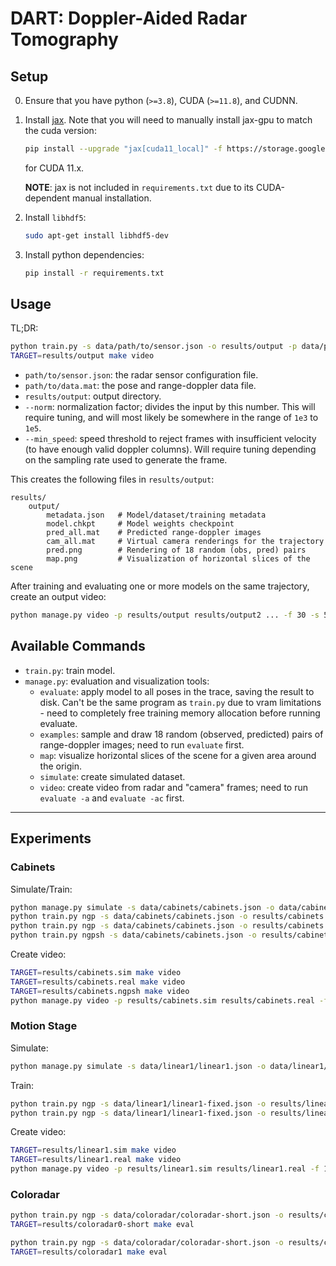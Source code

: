 # DART: Doppler-Aided Radar Tomography

## Setup

0. Ensure that you have python (`>=3.8`), CUDA (`>=11.8`), and CUDNN.

1. Install [jax](https://github.com/google/jax). Note that you will need to manually install jax-gpu to match the cuda version:
    ```sh
    pip install --upgrade "jax[cuda11_local]" -f https://storage.googleapis.com/jax-releases/jax_cuda_releases.html
    ```
    for CUDA 11.x.

    **NOTE**: jax is not included in `requirements.txt` due to its CUDA-dependent manual installation.

2. Install `libhdf5`:
    ```sh
    sudo apt-get install libhdf5-dev
    ```

3. Install python dependencies:

    ```sh
    pip install -r requirements.txt
    ```

## Usage

TL;DR:
```sh
python train.py -s data/path/to/sensor.json -o results/output -p data/path/to/data.mat --norm 1e4 --min_speed 0.25 --epochs 20
TARGET=results/output make video
```

- `path/to/sensor.json`: the radar sensor configuration file.
- `path/to/data.mat`: the pose and range-doppler data file.
- `results/output`: output directory.
- `--norm`: normalization factor; divides the input by this number. This will require tuning, and will most likely be somewhere in the range of `1e3` to `1e5`.
- `--min_speed`: speed threshold to reject frames with insufficient velocity (to have enough valid doppler columns). Will require tuning depending on the sampling rate used to generate the frame.

This creates the following files in `results/output`:
```
results/
    output/
        metadata.json   # Model/dataset/training metadata
        model.chkpt     # Model weights checkpoint
        pred_all.mat    # Predicted range-doppler images
        cam_all.mat     # Virtual camera renderings for the trajectory
        pred.png        # Rendering of 18 random (obs, pred) pairs
        map.png         # Visualization of horizontal slices of the scene 
```

After training and evaluating one or more models on the same trajectory, create an output video:
```sh
python manage.py video -p results/output results/output2 ... -f 30 -s 512 -o results/video.mp4
```

## Available Commands

- `train.py`: train model.
- `manage.py`: evaluation and visualization tools:
    - `evaluate`: apply model to all poses in the trace, saving the result to disk. Can't be the same program as `train.py` due to vram limitations - need to completely free training memory allocation before running evaluate.
    - `examples`: sample and draw 18 random (observed, predicted) pairs of range-doppler images; need to run `evaluate` first.
    - `map`: visualize horizontal slices of the scene for a given area around the origin.
    - `simulate`: create simulated dataset.
    - `video`: create video from radar and "camera" frames; need to run `evaluate -a` and `evaluate -ac` first.

***

## Experiments

### Cabinets

Simulate/Train:
```sh
python manage.py simulate -s data/cabinets/cabinets.json -o data/cabinets-000/sim.mat -g data/cabinets/map.mat -j data/cabinets-000/cabinets-000.mat
python train.py ngp -s data/cabinets/cabinets.json -o results/cabinets.sim -e 5 --repeat 5 -p data/cabinets-000/sim.mat --min_speed 0.25 --iid
python train.py ngp -s data/cabinets/cabinets.json -o results/cabinets.real -p data/cabinets-000/cabinets-000.mat --norm 1e4 --min_speed 0.25 -e 5 --repeat 5 --iid
python train.py ngpsh -s data/cabinets/cabinets.json -o results/cabinets.ngpsh -p data/cabinets-000/cabinets-000.mat --norm 1e4 --min_speed 0.25 -e 5 --repeat 5 --iid
```

Create video:
```sh
TARGET=results/cabinets.sim make video
TARGET=results/cabinets.real make video
TARGET=results/cabinets.ngpsh make video
python manage.py video -p results/cabinets.sim results/cabinets.real -f 30 -s 512 -o results/cabinets.mp4
```

### Motion Stage

Simulate:
```sh
python manage.py simulate -s data/linear1/linear1.json -o data/linear1/sim.mat -g data/linear1/map.mat -j data/linear1/linear1.mat
```

Train:
```sh
python train.py ngp -s data/linear1/linear1-fixed.json -o results/linear1.sim -p data/linear1/sim.mat --min_speed 0.005 -b 512 -e 5 --repeat 10 --iid
python train.py ngp -s data/linear1/linear1-fixed.json -o results/linear1.real -p data/linear1/linear1.mat --norm 1e6 --min_speed 0.005 -b 512 -e 5 --repeat 10 --iid
```

Create video:
```sh
TARGET=results/linear1.sim make video
TARGET=results/linear1.real make video
python manage.py video -p results/linear1.sim results/linear1.real -f 15 -s 512 -o results/linear1.mp4
```

### Coloradar

```sh
python train.py ngp -s data/coloradar/coloradar-short.json -o results/coloradar0-short -p data/coloradar/coloradar0.mat --norm 1e3 --min_speed 1.0 --base 2.0 --iid --repeat 5 -e 10
TARGET=results/coloradar0-short make eval
```

```sh
python train.py ngp -s data/coloradar/coloradar-short.json -o results/coloradar1 -p data/coloradar/coloradar1.mat --norm 1e4 --min_speed 1.0 --base 2.0 --iid --repeat 5 -e 10
TARGET=results/coloradar1 make eval
```
